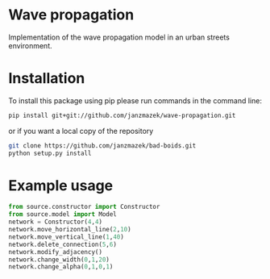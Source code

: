 # Wave propagation
Implementation of the wave propagation model in an urban streets environment.





# Installation

To install this package using pip please run commands in the command line: 
```bash
pip install git+git://github.com/janzmazek/wave-propagation.git
```
or if you want a local copy of the repository
```bash
git clone https://github.com/janzmazek/bad-boids.git 
python setup.py install
```
# Example usage
```python
from source.constructor import Constructor
from source.model import Model
network = Constructor(4,4)
network.move_horizontal_line(2,10)
network.move_vertical_line(1,40)
network.delete_connection(5,6)
network.modify_adjacency()
network.change_width(0,1,20)
network.change_alpha(0,1,0,1)
```

